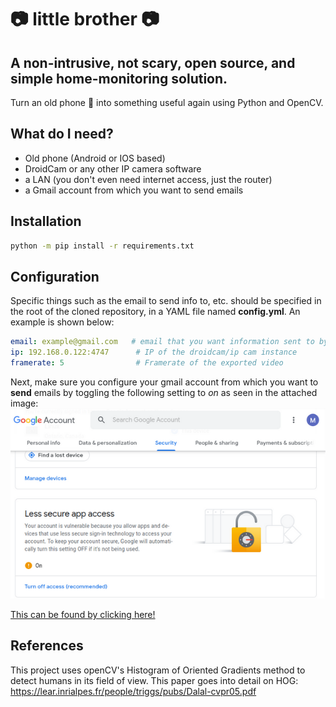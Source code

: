 # :camera: little brother :camera:
## A non-intrusive, not scary, open source, and simple home-monitoring solution. 

Turn an old phone 📱 into something useful again using Python and OpenCV. 

## What do I need? 

* Old phone (Android or IOS based)
* DroidCam or any other IP camera software
* a LAN (you don't even need internet access, just the router)
* a Gmail account from which you want to send emails 
## Installation
```bash
python -m pip install -r requirements.txt
```
## Configuration

Specific things such as the email to send info to, etc. should be specified in the root of the cloned repository,
in a YAML file named __config.yml__. An example is shown below:

```yaml
email: example@gmail.com   # email that you want information sent to by the application
ip: 192.168.0.122:4747      # IP of the droidcam/ip cam instance
framerate: 5                # Framerate of the exported video
```
Next, make sure you configure your gmail account from which you want to **send** emails by toggling the following setting to *on* as seen in the attached image:
![google settings](https://github.com/mmione/little-brother/blob/master/doc/google-settings.png)

[This can be found by clicking here!](https://myaccount.google.com/security)

## References

This project uses openCV's Histogram of Oriented Gradients method to detect humans in its field of view. This paper goes 
into detail on HOG: https://lear.inrialpes.fr/people/triggs/pubs/Dalal-cvpr05.pdf 



